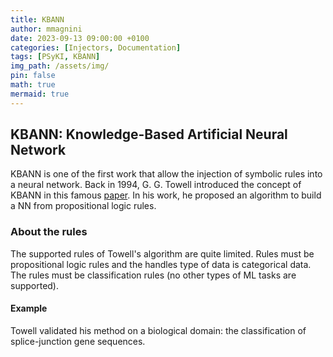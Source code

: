 ```yaml
---
title: KBANN
author: mmagnini
date: 2023-09-13 09:00:00 +0100
categories: [Injectors, Documentation]
tags: [PSyKI, KBANN]
img_path: /assets/img/
pin: false
math: true
mermaid: true
---
```


## KBANN: Knowledge-Based Artificial Neural Network

KBANN is one of the first work that allow the injection of symbolic rules into a neural network.
Back in 1994, G. G. Towell introduced the concept of KBANN in this famous [paper](https://www.sciencedirect.com/science/article/pii/0004370294901058).
In his work, he proposed an algorithm to build a NN from propositional logic rules.

### About the rules

The supported rules of Towell's algorithm are quite limited.
Rules must be propositional logic rules and the handles type of data is categorical data.
The rules must be classification rules (no other types of ML tasks are supported).

#### Example

Towell validated his method on a biological domain: the classification of splice-junction gene sequences.
